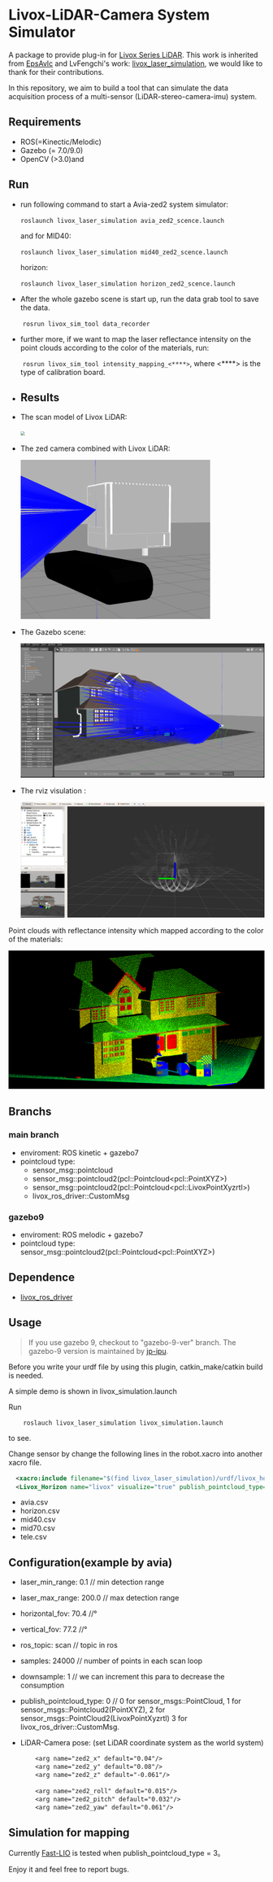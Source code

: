 # Livox-LiDAR-Camera System Simulator
A package to provide plug-in for [Livox Series LiDAR](https://www.livoxtech.com). This work is inherited from  [EpsAvlc](https://github.com/EpsAvlc) and LvFengchi's work: [livox_laser_simulation](https://github.com/lvfengchi/livox_laser_simulation.), we would like to thank for their contributions. 

In this repository, we aim to build a tool that can simulate the data acquisition process of a multi-sensor (LiDAR-stereo-camera-imu) system.

## Requirements
- ROS(=Kinectic/Melodic)
- Gazebo (= 7.0/9.0)
- OpenCV (>3.0)and 

## Run

- run following command to start a Avia-zed2 system simulator:

  ​	`roslaunch livox_laser_simulation avia_zed2_scence.launch`

  and for MID40:

  ​	`roslaunch livox_laser_simulation mid40_zed2_scence.launch`

  horizon:

  ​	`roslaunch livox_laser_simulation horizon_zed2_scence.launch`

- After the whole gazebo scene is start up, run the data grab tool to save the data.

  ​	`rosrun livox_sim_tool data_recorder`

- further more, if we want to map the laser reflectance intensity on the point clouds  according to the color of the materials, run:

  ​    `rosrun livox_sim_tool intensity_mapping_<****>`, where <****> is the type of calibration board.

- ## Results

- The scan model of Livox LiDAR:

  <img src="resources/total.gif" style="zoom:50%;" />

- The zed camera combined with Livox LiDAR:

  <img src="resources/LC-model.png" style="zoom:50%;" />

- The Gazebo scene:

   <img src="resources/gazebo_scene.png" style="zoom:50%;" />

- The rviz visulation :

   <img src="resources/rviz_pc.png" style="zoom:50%;" />

Point clouds with reflectance intensity which mapped according to the color of the materials:

 <img src="resources/with_intensity.png" style="zoom:50%;" />



## Branchs

### main branch
- enviroment: ROS kinetic + gazebo7
- pointcloud type: 
  - sensor_msg::pointcloud
  - sensor_msg::pointcloud2(pcl::Pointcloud\<pcl::PointXYZ\>)
  - sensor_msg::pointcloud2(pcl::Pointcloud\<pcl::LivoxPointXyzrtl\>)
  - livox_ros_driver::CustomMsg
  <!-- - livox_ros_driver::CustomMsg -->

### gazebo9
- enviroment: ROS melodic + gazebo7
- pointcloud type: sensor_msg::pointcloud2(pcl::Pointcloud\<pcl::PointXYZ\>)

## Dependence

- [livox_ros_driver](https://github.com/Livox-SDK/livox_ros_driver)

## Usage

> If you use gazebo 9, checkout to "gazebo-9-ver" branch. The gazebo-9 version is maintained by [jp-ipu](https://github.com/jp-ipu).

Before you write your urdf file by using this plugin, catkin_make/catkin build is needed.

A simple demo is shown in livox_simulation.launch

Run 
```
    roslauch livox_laser_simulation livox_simulation.launch
```
to see.

Change sensor by change the following lines in the robot.xacro into another xacro file.
```xml
  <xacro:include filename="$(find livox_laser_simulation)/urdf/livox_horizon.xacro"/>
  <Livox_Horizon name="livox" visualize="true" publish_pointcloud_type="2"/>
```

- avia.csv
- horizon.csv
- mid40.csv
- mid70.csv
- tele.csv

## Configuration(example by avia)

- laser_min_range: 0.1  // min detection range

- laser_max_range: 200.0  // max detection range

- horizontal_fov: 70.4   //°

- vertical_fov: 77.2    //°

- ros_topic: scan // topic in ros

- samples: 24000  // number of points in each scan loop

- downsample: 1 // we can increment this para to decrease the consumption

- publish_pointcloud_type: 0 // 0 for sensor_msgs::PointCloud, 1 for sensor_msgs::Pointcloud2(PointXYZ), 2 for sensor_msgs::PointCloud2(LivoxPointXyzrtl) 3 for livox_ros_driver::CustomMsg.

- LiDAR-Camera pose: (set  LiDAR coordinate system as the world system)

  ```
      <arg name="zed2_x" default="0.04"/>
      <arg name="zed2_y" default="0.08"/>
      <arg name="zed2_z" default="-0.061"/>
  
      <arg name="zed2_roll" default="0.015"/>
      <arg name="zed2_pitch" default="0.032"/>
      <arg name="zed2_yaw" default="0.061"/>
  ```



## Simulation for mapping

Currently [Fast-LIO](https://github.com/hku-mars/FAST_LIO) is tested when publish_pointcloud_type = 3。

Enjoy it and feel free to report bugs.

